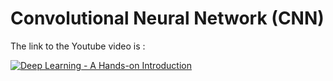 # Convolutional Neural Network (CNN)

The link to the Youtube video is :

[![Deep Learning - A Hands-on Introduction](https://img.youtube.com/vi/K2X6zdvM8p8/maxresdefault.jpg)](https://youtu.be/K2X6zdvM8p8)
